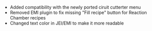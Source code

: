 - Added compatibility with the newly ported ciruit cutterter menu
- Removed EMI plugin to fix missing "Fill recipe" button for Reaction Chamber recipes
- Changed text color in JEI/EMI to make it more readable